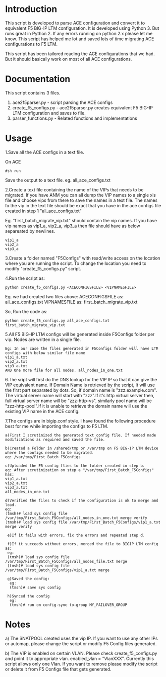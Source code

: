 # Introduction

This script is developed to parse ACE configuration and convert it to equivalent F5 BIG-IP LTM configuration.
It is developed using Python 3. But runs great in Python 2. If any errors running on python 2.x please let me know. 
This script has helped me lot and saved lots of time migrating ACE configurations to F5 LTM.

This script has been tailored reading the ACE configurations that we had. But it should basically work on most of all ACE configurations.

# Documentation

This script contains 3 files.

1. ace2f5parser.py - script parsing the ACE configs
2. create_f5_configs.py - ace2f5parser.py creates equivalent F5 BIG-IP LTM configuration and saves to file.
3. parser_functions.py - Related functions and implementations

# Usage

1.Save all the ACE configs in a text file. 

On ACE
```
#sh run
```
Save the output to a text file. eg. all_ace_configs.txt

2.Create a text file containing the name of the VIPs that needs to be migrated. If you have ANM you can all dump the VIP names to a single xls file and choose vips from there to save the names in a text file. The names fo the vip in the text file should be exact that you have in the ace configs file created in step 1 "all_ace_configs.txt"

Eg. "first_batch_migrate_vip.txt" should contain the vip names. If you have vip names as vip1_a, vip2_a, vip3_a then file should have as below separeated by newlines.
```
vip1_a
vip2_a
vip3_a  
```

3.Create a folder named "F5Configs" with read/write access on the location where you are running the script. To change the location you need to modify "create_f5_configs.py" script.

4.Run the script as:
```
python create_f5_configs.py <ACECONFIGSFILE> <VIPNAMESFILE>
```
Eg.
we had created two files above:
ACECONFIGSFILE as: all_ace_configs.txt
VIPNAMESFILE as: first_batch_migrate_vip.txt

So, Run the code as:
```
python create_f5_configs.py all_ace_configs.txt first_batch_migrate_vip.txt
```
5.All F5 BIG-IP LTM configs will be generated inside F5Configs folder per vip. Nodes are written in a single file.
```
Eg: In our case the files generated in F5Configs folder will have LTM configs with below similar file name 
vip1_a.txt 
vip2_a.txt 
vip3_a.txt
AND One more file for all nodes. all_nodes_in_one.txt
```
6.The sript will first do the DNS lookup for the VIP IP so that it can give the VIP equivalent name. If Domain Name is retrieved by the   script, It will use the first part separated by dots. So, if domain name is "zzz.example.com". The virtual server name will start with   "zzz".If it's http virtual server then, full virtual server name will be "zzz-http-vs", similarly pool name will be "zzz-http-pool".If    it is unable to retrieve the domain name will use the existing VIP name in the ACE config.


7.The configs are in bigip.conf style. I have found the following procedure best for me while importing the configs to F5 LTM.
```
a)First I scrutinized the generated text config file. If needed made modifications as required and saved the file. 

b)Created a Folder in /shared/tmp or /var/tmp on F5 BIG-IP LTM device where the configs needed to be migrated.
eg: /var/tmp/First_Batch_F5Configs

c)Uploaded the F5 config flies to the folder created in step b.
eg: After scrutinization on step a "/var/tmp/First_Batch_F5Configs" has:
vip1_a.txt 
vip2_a.txt 
vip3_a.txt
all_nodes_in_one.txt

d)Verified the files to check if the configuration is ok to merge and load.
eg:
(tmsh)# load sys config file /var/tmp/First_Batch_F5Configs/all_nodes_in_one.txt merge verify
(tmsh)# load sys config file /var/tmp/First_Batch_F5Configs/vip1_a.txt merge verify
   
 e)If it fails with errors, fix the errors and repeated step d.
 
 f)If it succeeds without errors, merged the file to BIGIP LTM config as:
 eg:
 (tmsh)# load sys config file /var/tmp/First_Batch_F5Configs/all_nodes_file.txt merge
 (tmsh)# load sys config file /var/tmp/First_Batch_F5Configs/vip1_a.txt merge
   
 g)Saved the config:
  eg:
  (tmsh)# save sys config
     
 h)Synced the config
  eg:
  (tmsh)# run cm config-sync to-group MY_FAILOVER_GROUP 
 ```
 # Notes
 
 a) The SNATPOOL created uses the vip IP. If you want to use any other IPs or automap, please change the script or modify F5 Config         files generated.
 
 b) The VIP is enabled on certain VLAN. Please check create_f5_configs.py and point it to appropriate vlan. enabled_vlan = "VlanXXX".       Currently this script allows only one Vlan. If you want to remove please modify the script or delete it from F5 Configs file that       gets generated.
 
